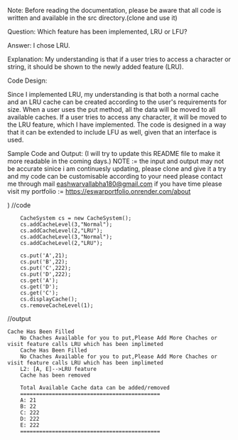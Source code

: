 Note: Before reading the documentation, please be aware that all code is written and available in the src directory.(clone and use it)

Question: Which feature has been implemented, LRU or LFU?

Answer: I chose LRU.

Explanation: My understanding is that if a user tries to access a character or string, it should be shown to the newly added feature (LRU).

Code Design:

Since I implemented LRU, my understanding is that both a normal cache and an LRU cache can be created according to the user's requirements for size. When a user uses the put method, all the data will be moved to all available caches. If a user tries to access any character, it will be moved to the LRU feature, which I have implemented. The code is designed in a way that it can be extended to include LFU as well, given that an interface is used.

Sample Code and Output: (I will try to update this README file to make it more readable in the coming days.)
NOTE := the input and output may not be accurate sinice i am continuesly updating, please clone and give it a try and my code can be customisable according to your need please contact me through mail
        eashwarvallabha180@gmail.com
if you have time please visit my portfolio  := https://eswarportfolio.onrender.com/about
      

)
//code


        CacheSystem cs = new CacheSystem();
        cs.addCacheLevel(3,"Normal");
        cs.addCacheLevel(2,"LRU");
        cs.addCacheLevel(3,"Normal");
        cs.addCacheLevel(2,"LRU");
        
        cs.put('A',21);
        cs.put('B',22);
        cs.put('C',222);
        cs.put('D',222);
        cs.get('A');
        cs.get('D');
        cs.get('C');
        cs.displayCache();
        cs.removeCacheLevel(1);

        
//output


    Cache Has Been Filled
        No Chaches Available for you to put,Please Add More Chaches or visit feature calls LRU which has been implimeted
        Cache Has Been Filled
        No Chaches Available for you to put,Please Add More Chaches or visit feature calls LRU which has been implimeted
        L2: [A, E]-->LRU feature 
        Cache has been removed

        Total Available Cache data can be added/removed
        ============================================
        A: 21
        B: 22
        C: 222
        D: 222
        E: 222
        ============================================




